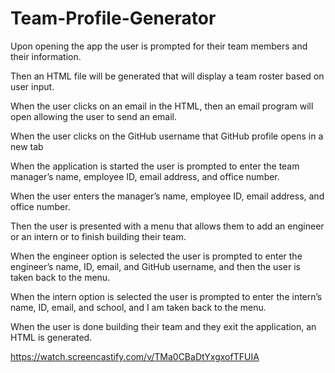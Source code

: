 # Team-Profile-Generator

Upon opening the app the user is prompted for their team members and their information.

Then an HTML file will be generated that will display a team roster based on user input.

When the user clicks on an email in the HTML, then an email program will open allowing the user to send an email.

When the user clicks on the GitHub username that GitHub profile opens in a new tab

When the application is started the user is prompted to enter the team manager’s name, employee ID, email address, and office number.

When the user enters the manager’s name, employee ID, email address, and office number.

Then the user is presented with a menu that allows them to add an engineer or an intern or to finish building their team.

When the engineer option is selected the user is prompted to enter the engineer’s name, ID, email, and GitHub username, and then the user is taken back to the menu.

When the intern option is selected the user is prompted to enter the intern’s name, ID, email, and school, and I am taken back to the menu.

When the user is done building their team and they exit the application, an HTML is generated.

https://watch.screencastify.com/v/TMa0CBaDtYxgxofTFUIA
